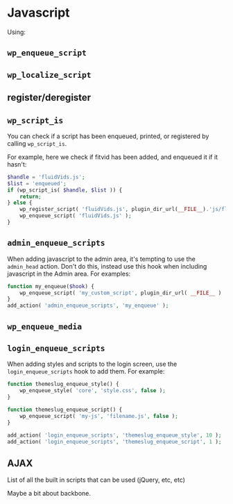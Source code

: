# Javascript

Using:

## `wp_enqueue_script`
## `wp_localize_script`
## register/deregister
## `wp_script_is`

You can check if a script has been enqueued, printed, or registered by calling `wp_script_is`.

For example, here we check if fitvid has been added, and enqueued it if it hasn't:

```php
$handle = 'fluidVids.js';
$list = 'enqueued';
if (wp_script_is( $handle, $list )) {
	return;
} else {
	wp_register_script( 'fluidVids.js', plugin_dir_url(__FILE__).'js/fluidvids.min.js');
	wp_enqueue_script( 'fluidVids.js' );
}
```

## `admin_enqueue_scripts`

When adding javascript to the admin area, it's tempting to use the `admin_head` action. Don't do this, instead use this hook when including javascript in the Admin area. For examples:

```php
function my_enqueue($hook) {
    wp_enqueue_script( 'my_custom_script', plugin_dir_url( __FILE__ ) . 'script.js' );
}
add_action( 'admin_enqueue_scripts', 'my_enqueue' );
```

## `wp_enqueue_media`
## `login_enqueue_scripts`

When adding styles and scripts to the login screen, use the `login_enqueue_scripts` hook to add them. For example:

```php
function themeslug_enqueue_style() {
	wp_enqueue_style( 'core', 'style.css', false ); 
}

function themeslug_enqueue_script() {
	wp_enqueue_script( 'my-js', 'filename.js', false );
}

add_action( 'login_enqueue_scripts', 'themeslug_enqueue_style', 10 );
add_action( 'login_enqueue_scripts', 'themeslug_enqueue_script', 1 );
```

## AJAX

List of all the built in scripts that can be used (jQuery, etc, etc)

Maybe a bit about backbone.
